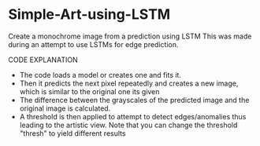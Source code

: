 # Simple-Art-using-LSTM
Create a monochrome image from a prediction using LSTM
This was made during an attempt to use LSTMs for edge prediction.

CODE EXPLANATION
- The code loads a model or creates one and fits it.
- Then it predicts the next pixel repeatedly and creates a new image, which is similar to the original one its given
- The difference between the grayscales of the predicted image and the original image is calculated.
- A threshold is then applied to attempt to detect edges/anomalies thus leading to the artistic view. Note that you can change the threshold "thresh" to yield different results
